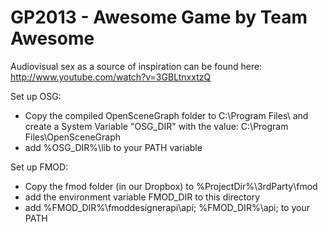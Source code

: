 GP2013 - Awesome Game by Team Awesome
======

Audiovisual sex as a source of inspiration can be found here: http://www.youtube.com/watch?v=3GBLtnxxtzQ


Set up OSG:
- Copy the compiled OpenSceneGraph folder to C:\Program Files\ and create a System Variable "OSG_DIR" with the value: C:\Program Files\OpenSceneGraph
- add %OSG_DIR%\lib to your PATH variable

Set up FMOD:
- Copy the fmod folder (in our Dropbox) to %ProjectDir%\3rdParty\fmod
- add the environment variable FMOD_DIR to this directory
- add %FMOD_DIR%\fmoddesignerapi\api; %FMOD_DIR%\api; to your PATH
